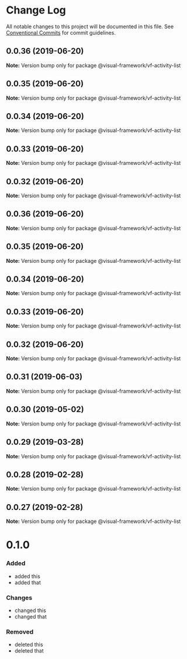 # Change Log

All notable changes to this project will be documented in this file.
See [Conventional Commits](https://conventionalcommits.org) for commit guidelines.

## 0.0.36 (2019-06-20)

**Note:** Version bump only for package @visual-framework/vf-activity-list





## 0.0.35 (2019-06-20)

**Note:** Version bump only for package @visual-framework/vf-activity-list





## 0.0.34 (2019-06-20)

**Note:** Version bump only for package @visual-framework/vf-activity-list





## 0.0.33 (2019-06-20)

**Note:** Version bump only for package @visual-framework/vf-activity-list





## 0.0.32 (2019-06-20)

**Note:** Version bump only for package @visual-framework/vf-activity-list





## 0.0.36 (2019-06-20)

**Note:** Version bump only for package @visual-framework/vf-activity-list





## 0.0.35 (2019-06-20)

**Note:** Version bump only for package @visual-framework/vf-activity-list





## 0.0.34 (2019-06-20)

**Note:** Version bump only for package @visual-framework/vf-activity-list





## 0.0.33 (2019-06-20)

**Note:** Version bump only for package @visual-framework/vf-activity-list





## 0.0.32 (2019-06-20)

**Note:** Version bump only for package @visual-framework/vf-activity-list





## 0.0.31 (2019-06-03)

**Note:** Version bump only for package @visual-framework/vf-activity-list





## 0.0.30 (2019-05-02)

**Note:** Version bump only for package @visual-framework/vf-activity-list





## 0.0.29 (2019-03-28)

**Note:** Version bump only for package @visual-framework/vf-activity-list





## 0.0.28 (2019-02-28)

**Note:** Version bump only for package @visual-framework/vf-activity-list





## 0.0.27 (2019-02-28)

**Note:** Version bump only for package @visual-framework/vf-activity-list





# 0.1.0

### Added
- added this
- added that

### Changes

- changed this
- changed that

### Removed

- deleted this
- deleted that
